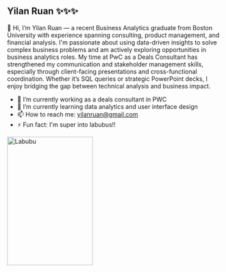 ## Yilan Ruan ✨✨✨
👋 Hi, I’m Yilan Ruan — a recent Business Analytics graduate from Boston University with experience spanning consulting, product management, and financial analysis. I'm passionate about using data-driven insights to solve complex business problems and am actively exploring opportunities in business analytics roles. My time at PwC as a Deals Consultant has strengthened my communication and stakeholder management skills, especially through client-facing presentations and cross-functional coordination. Whether it’s SQL queries or strategic PowerPoint decks, I enjoy bridging the gap between technical analysis and business impact.

- 🔭 I’m currently working as a deals consultant in PWC
- 🌱 I’m currently learning data analytics and user interface design 
- 📫 How to reach me: yilanruan@gmail.com
- ⚡ Fun fact: I'm super into labubus!!
 <img src="https://dolls.moe/cdn/shop/files/original-labubu-have-a-seat-dodo-secret-277047.jpg?v=1744111194" alt="Labubu" width="200" height="300">
<!--
**YilanRuan/YilanRuan** is a ✨ _special_ ✨ repository because its `README.md` (this file) appears on your GitHub profile.

Here are some ideas to get you started:

- 🔭 I’m currently working on ...
- 🌱 I’m currently learning ...
- 👯 I’m looking to collaborate on ...
- 🤔 I’m looking for help with ...
- 💬 Ask me about ...
- 📫 How to reach me: ...
- 😄 Pronouns: ...
- ⚡ Fun fact: ...
-->
